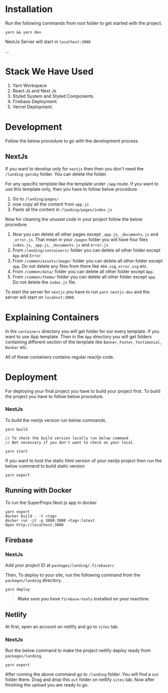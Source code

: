 # Installation

Run the following commands from root folder to get started with the project.

```
yarn && yarn dev
```

NextJs Server will start in `localhost:3000`

...

# Stack We Have Used

1. Yarn Workspace
2. React Js and Next Js
3. Styled System and Styled Components
4. Firebase Deployment.
5. Vercel Deployment.

# Development

Follow the below procedure to go with the development process.

## NextJs

If you want to develop only for `nextjs` then then you don't need the `/landing-gatsby` folder. You can delete the folder.

For any specific template like the template under `/app` route. If you want to use this template only, then you have to follow below procedure.

1. Go to `/landing/pages/`
2. now copy all the content from `app.js`
3. Paste all the content in `/landing/pages/index.js`

Now for cleaning the unused code in your project follow the below procedure.

1. Now you can delete all other pages except `_app.js`, `_documents.js` and `_error.js`. That mean in your `/pages` folder you will have four files `index.js`, `_app.js`, `_documents.js` and `error.js`
2. From `/landing/containers/` folder you can delete all other folder except `App` and `Error`
3. From `/common/assets/image/` folder you can delete all other folder except `app`. Do not delete any files from there like `404.svg`, `error.svg` etc.
4. From `/common/data/` folder you can delete all other folder except `App`.
5. From `/common/theme/` folder you can delete all other folder except `app`. Do not delete the `index.js` file.

To start the server for `nextjs` you have to run `yarn nextjs-dev` and the server will start on `locahost:3000`.

# Explaining Containers

In the `containers` directory you will get folder for our every template. If you want to use App template. Then in the `App` directory you will get folders containing different section of the template like `Banner`, `Footer`, `Testimonial`, `Navbar` etc.

All of these containers contains regular reactjs code.

# Deployment

For deploying your final project you have to build your project first. To build the project you have to follow below procedure.

### NextJs

To build the nextjs version run below commands.

```
yarn build

// To check the build version locally run below command
// Not necessary if you don't want to check on your local.

yarn start
```

If you want to host the static html version of your nextjs project then run the below command to build static version

```
yarn export
```

## Running with Docker

To run the SuperProps Next.js app in docker

```
yarn export
docker build . -t <tag>
docker run -it -p 3000:3000 <tag>:latest
Open http://localhost:3000
```

## Firebase

### NextJs

Add your project ID at `packages/landing/.firebaserc`

Then, To deploy to your site, run the following command from the `packages/landing` directory.

```
yarn deploy
```

> **Make sure you have `firebase-tools` installed on your machine.**

## Netlify

At first, open an account on netlify and go to `sites` tab.

### NextJs

Run the below command to make the project netlify deploy ready from `packages/landing`.

```
yarn export
```

After running the above command go to `/landing` folder. You will find a `out` folder there. Drag
and drop this `out` folder on netlify `sites` tab. Now after finishing the upload you are ready to go.